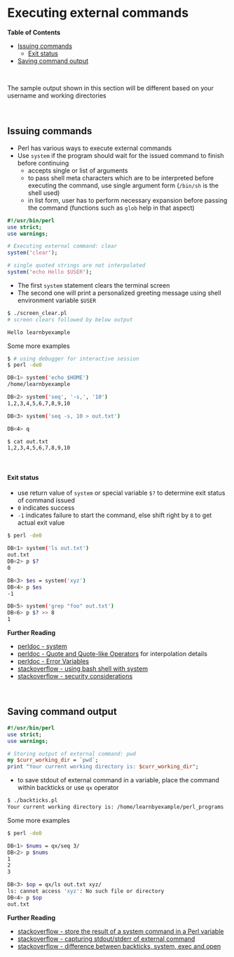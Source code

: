 # <a name="executing-external-commands"></a>Executing external commands

**Table of Contents**

* [Issuing commands](#issuing-commands)
    * [Exit status](#exit-status)
* [Saving command output](#saving-command-output)

<br>

The sample output shown in this section will be different based on your username and working directories

<br>

## <a name="issuing-commands"></a>Issuing commands

* Perl has various ways to execute external commands
* Use `system` if the program should wait for the issued command to finish before continuing
    * accepts single or list of arguments
    * to pass shell meta characters which are to be interpreted before executing the command, use single argument form (`/bin/sh` is the shell used)
    * in list form, user has to perform necessary expansion before passing the command (functions such as `glob` help in that aspect)

```perl
#!/usr/bin/perl
use strict;
use warnings;

# Executing external command: clear
system('clear');

# single quoted strings are not interpolated
system('echo Hello $USER');
```

* The first `system` statement clears the terminal screen
* The second one will print a personalized greeting message using shell environment variable `$USER`

```bash
$ ./screen_clear.pl
# screen clears followed by below output

Hello learnbyexample
```

Some more examples

```bash
$ # using debugger for interactive session
$ perl -de0

DB<1> system('echo $HOME')
/home/learnbyexample

DB<2> system('seq', '-s,', '10')
1,2,3,4,5,6,7,8,9,10

DB<3> system('seq -s, 10 > out.txt')

DB<4> q

$ cat out.txt
1,2,3,4,5,6,7,8,9,10
```

<br>

#### <a name="exit-status"></a>Exit status

* use return value of `system` or special variable `$?` to determine exit status of command issued
* `0` indicates success
* `-1` indicates failure to start the command, else shift right by `8` to get actual exit value

```bash
$ perl -de0

DB<1> system('ls out.txt')
out.txt
DB<2> p $?
0

DB<3> $es = system('xyz')
DB<4> p $es
-1

DB<5> system('grep "foo" out.txt')
DB<6> p $? >> 8
1
```

**Further Reading**

* [perldoc - system](https://perldoc.perl.org/functions/system.html)
* [perldoc - Quote and Quote-like Operators](https://perldoc.perl.org/perlop.html#Quote-and-Quote-like-Operators) for interpolation details
* [perldoc - Error Variables](https://perldoc.perl.org/perlvar.html#Error-Variables)
* [stackoverflow - using bash shell with system](https://stackoverflow.com/questions/571368/how-can-i-use-bash-syntax-in-perls-system)
* [stackoverflow - security considerations](https://stackoverflow.com/questions/13023594/executing-system-commands-safely-while-coding-in-perl)

<br>

## <a name="saving-command-output"></a>Saving command output

```perl
#!/usr/bin/perl
use strict;
use warnings;

# Storing output of external command: pwd
my $curr_working_dir = `pwd`;
print "Your current working directory is: $curr_working_dir";
```

* to save stdout of external command in a variable, place the command within backticks or use `qx` operator

```bash
$ ./backticks.pl 
Your current working directory is: /home/learnbyexample/perl_programs
```

Some more examples

```bash
$ perl -de0

DB<1> $nums = qx/seq 3/
DB<2> p $nums
1
2
3

DB<3> $op = qx/ls out.txt xyz/
ls: cannot access 'xyz': No such file or directory
DB<4> p $op
out.txt
```

**Further Reading**

* [stackoverflow - store the result of a system command in a Perl variable](https://stackoverflow.com/questions/3854651/how-can-i-store-the-result-of-a-system-command-in-a-perl-variable)
* [stackoverflow - capturing stdout/stderr of external command](https://stackoverflow.com/questions/3263912/how-to-discard-stderr-from-an-external-command-in-perl)
* [stackoverflow - difference between backticks, system, exec and open](https://stackoverflow.com/questions/799968/whats-the-difference-between-perls-backticks-system-and-exec)

